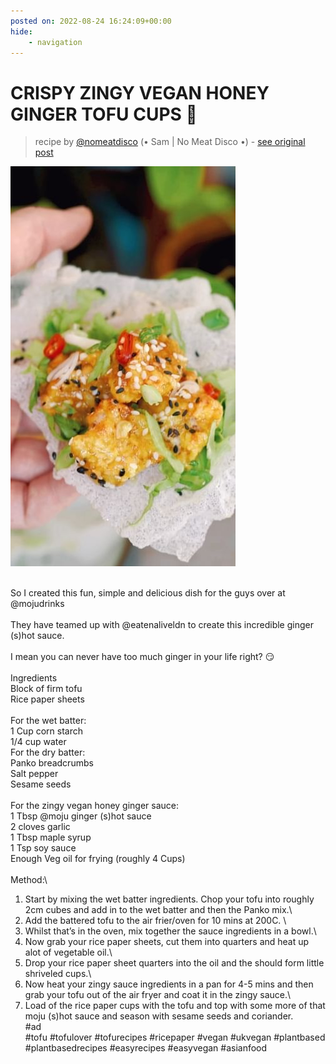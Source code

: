 ```yaml
---
posted on: 2022-08-24 16:24:09+00:00
hide:
    - navigation
---
```


# CRISPY ZINGY VEGAN HONEY GINGER TOFU CUPS 🥬  

> recipe by [@nomeatdisco](https://www.instagram.com/nomeatdisco/) 
(• Sam | No Meat Disco •) - [see original post](https://instagram.com/p/Chphig5q9nC)

![](../img/nomeatdisco_24-08-2022_1608.png)

\
So I created this fun, simple and delicious dish for the guys over at @mojudrinks \
\
They have teamed up with @eatenaliveldn to create this incredible ginger (s)hot sauce. \
\
I mean you can never have too much ginger in your life right? 😏\
\
Ingredients\
Block of firm tofu \
Rice paper sheets\
\
For the wet batter:\
1 Cup corn starch\
1/4 cup water\
For the dry batter: \
Panko breadcrumbs\
Salt pepper\
Sesame seeds\
\
For the zingy vegan honey ginger sauce:\
1 Tbsp @moju ginger (s)hot sauce \
2 cloves garlic\
1 Tbsp maple syrup\
1 Tsp soy sauce\
Enough Veg oil for frying (roughly 4 Cups)\
\
Method:\
1. Start by mixing the wet batter ingredients. Chop your tofu into roughly 2cm cubes and add in to the wet batter and then the Panko mix.\
2. Add the battered tofu to the air frier/oven for 10 mins at 200C. \
3. Whilst that’s in the oven, mix together the sauce ingredients in a bowl.\
4. Now grab your rice paper sheets, cut them into quarters and heat up alot of vegetable oil.\
5. Drop your rice paper sheet quarters into the oil and the should form little shriveled cups.\
6. Now heat your zingy sauce ingredients in a pan for 4-5 mins and then grab your tofu out of the air fryer and coat it in the zingy sauce.\
7. Load of the rice paper cups with the tofu and top with some more of that moju (s)hot sauce and season with sesame seeds and coriander. \
\#ad \
\#tofu \#tofulover \#tofurecipes \#ricepaper \#vegan \#ukvegan \#plantbased \#plantbasedrecipes \#easyrecipes \#easyvegan \#asianfood 